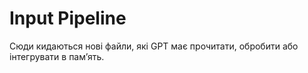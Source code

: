 # Input Pipeline

Сюди кидаються нові файли, які GPT має прочитати, обробити або інтегрувати в памʼять.